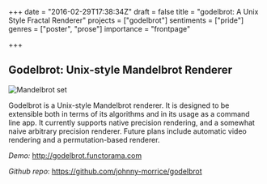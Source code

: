 +++
date = "2016-02-29T17:38:34Z"
draft = false
title = "godelbrot: A Unix Style Fractal Renderer"
projects = ["godelbrot"]
sentiments = ["pride"]
genres = ["poster", "prose"]
importance = "frontpage"

+++

## Godelbrot: Unix-style Mandelbrot Renderer

![Mandelbrot set](/image/mandelbrot.png)

Godelbrot is a Unix-style Mandelbrot renderer.  It is designed to be extensible both in terms of its algorithms and in its usage as a command line app.  It currently supports native precision rendering, and a somewhat naive arbitrary precision renderer. Future plans include automatic video rendering and a permutation-based renderer.

*Demo:* http://godelbrot.functorama.com

*Github repo*: https://github.com/johnny-morrice/godelbrot
